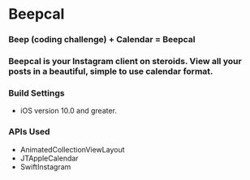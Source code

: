 #  Beepcal

### Beep (coding challenge) + Calendar = Beepcal

### Beepcal is your Instagram client on steroids. View all your posts in a beautiful, simple to use calendar format.


### Build Settings
* iOS version 10.0 and greater.

### APIs Used
* AnimatedCollectionViewLayout
* JTAppleCalendar
* SwiftInstagram
